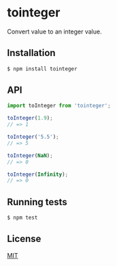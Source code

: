# tointeger

Convert value to an integer value.

## Installation

```bash
$ npm install tointeger
```

## API

```js
import toInteger from 'tointeger';

toInteger(1.9);
// => 1

toInteger('5.5');
// => 5

toInteger(NaN);
// => 0

toInteger(Infinity);
// => 0

```

## Running tests

```bash
$ npm test
```

## License

[MIT](LICENSE)

